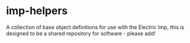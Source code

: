 imp-helpers
===========

A collection of base object definitions for use with the Electric Imp, this is designed to be a shared repository for software - please add!